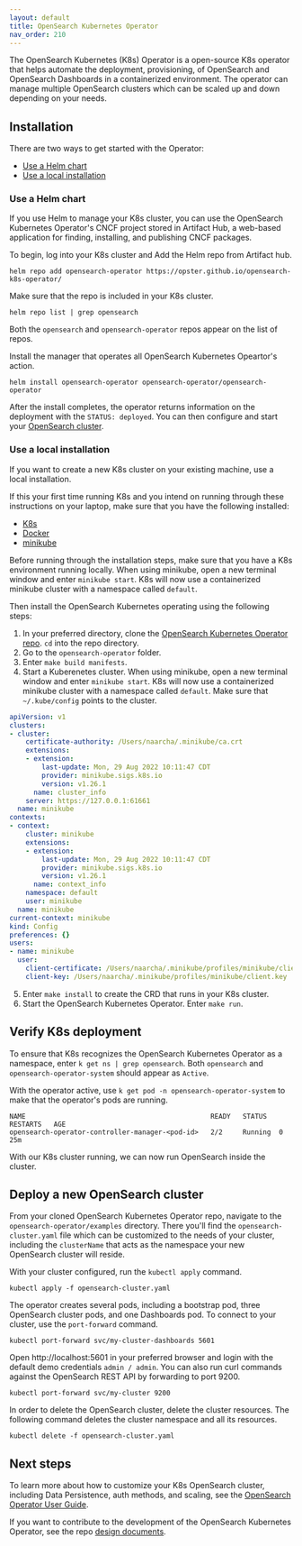 ```yaml
---
layout: default
title: OpenSearch Kubernetes Operator
nav_order: 210
---
```


The OpenSearch Kubernetes (K8s) Operator is a open-source K8s operator that helps automate the deployment, provisioning, of OpenSearch and OpenSearch Dashboards in a containerized environment. The operator can manage multiple OpenSearch clusters which can be scaled up and down depending on your needs. 

## Installation 

There are two ways to get started with the Operator:

- [Use a Helm chart](#use-a-helm-chartuse-a-helm)
- [Use a local installation](#use-a-local-installation)

### Use a Helm chart

If you use Helm to manage your K8s cluster, you can use the OpenSearch Kubernetes Operator's CNCF project stored in Artifact Hub, a web-based application for finding, installing, and publishing CNCF packages. 

To begin, log into your K8s cluster and  Add the Helm repo from Artifact hub. 

```
helm repo add opensearch-operator https://opster.github.io/opensearch-k8s-operator/
```

Make sure that the repo is included in your K8s cluster. 

```
helm repo list | grep opensearch
```

Both the `opensearch` and `opensearch-operator` repos appear on the list of repos.


Install the manager that operates all OpenSearch Kubernetes Opeartor's action. 

```
helm install opensearch-operator opensearch-operator/opensearch-operator
```

After the install completes, the operator returns information on the deployment with the `STATUS: deployed`. You can then configure and start your [OpenSearch cluster](#deploy-a-new-opensearch-cluster).

### Use a local installation

If you want to create a new K8s cluster on your existing machine, use a local installation. 

If this your first time running K8s and you intend on running through these instructions on your laptop, make sure that you have the following installed: 

- [K8s](https://kubernetes.io/docs/tasks/tools/) 
- [Docker](https://docs.docker.com/engine/install/)
- [minikube](https://minikube.sigs.k8s.io/docs/start/)

Before running through the installation steps, make sure that you have a K8s environment running locally. When using minikube, open a new terminal window and enter `minikube start`. K8s will now use a containerized minikube cluster with a namespace called `default`.

Then install the OpenSearch Kubernetes operating using the following steps:

1. In your preferred directory, clone the [OpenSearch Kubernetes Operator repo](https://github.com/Opster/opensearch-k8s-operator). `cd` into the repo directory.
2. Go to the `opensearch-operator` folder.
3. Enter `make build manifests`.
4. Start a Kuberenetes cluster. When using minikube, open a new terminal window and enter `minikube start`. K8s will now use a containerized minikube cluster with a namespace called `default`. Make sure that `~/.kube/config` points to the cluster.

```yml
apiVersion: v1
clusters:
- cluster:
    certificate-authority: /Users/naarcha/.minikube/ca.crt
    extensions:
    - extension:
        last-update: Mon, 29 Aug 2022 10:11:47 CDT
        provider: minikube.sigs.k8s.io
        version: v1.26.1
      name: cluster_info
    server: https://127.0.0.1:61661
  name: minikube
contexts:
- context:
    cluster: minikube
    extensions:
    - extension:
        last-update: Mon, 29 Aug 2022 10:11:47 CDT
        provider: minikube.sigs.k8s.io
        version: v1.26.1
      name: context_info
    namespace: default
    user: minikube
  name: minikube
current-context: minikube
kind: Config
preferences: {}
users:
- name: minikube
  user:
    client-certificate: /Users/naarcha/.minikube/profiles/minikube/client.crt
    client-key: /Users/naarcha/.minikube/profiles/minikube/client.key
```    
   
5. Enter `make install` to create the CRD that runs in your K8s cluster. 
6. Start the OpenSearch Kubernetes Operator. Enter `make run`. 

## Verify K8s deployment

To ensure that K8s recognizes the OpenSearch Kubernetes Operator as a namespace, enter `k get ns | grep opensearch`. Both `opensearch` and `opensearch-operator-system` should appear as `Active`.

With the operator active, use `k get pod -n opensearch-operator-system` to make that the operator's pods are running. 

```
NAME                                              READY   STATUS   RESTARTS   AGE
opensearch-operator-controller-manager-<pod-id>   2/2     Running  0          25m
```

With our K8s cluster running, we can now run OpenSearch inside the cluster.

## Deploy a new OpenSearch cluster

From your cloned OpenSearch Kubernetes Operator repo, navigate to the `opensearch-operator/examples` directory. There you'll find the `opensearch-cluster.yaml` file which can be customized to the needs of your cluster, including the `clusterName` that acts as the namespace your new OpenSearch cluster will reside.

With your cluster configured, run the `kubectl apply` command.

```
kubectl apply -f opensearch-cluster.yaml
```

The operator creates several pods, including a bootstrap pod, three OpenSearch cluster pods, and one Dashboards pod. To connect to your cluster, use the `port-forward` command.

```
kubectl port-forward svc/my-cluster-dashboards 5601
```

Open http://localhost:5601 in your preferred browser and login with the default demo credentials `admin / admin`. You can also run curl commands against the OpenSearch REST API by forwarding to port 9200.

```
kubectl port-forward svc/my-cluster 9200
```

In order to delete the OpenSearch cluster, delete the cluster resources. The following command deletes the cluster namespace and all its resources.

```
kubectl delete -f opensearch-cluster.yaml
```

## Next steps

To learn more about how to customize your K8s OpenSearch cluster, including Data Persistence, auth methods, and scaling, see the [OpenSearch Operator User Guide](https://github.com/Opster/opensearch-k8s-operator/blob/main/docs/userguide/main.md). 

If you want to contribute to the development of the OpenSearch Kubernetes Operator, see the repo [design documents](https://github.com/Opster/opensearch-k8s-operator/blob/main/docs/designs/high-level.md).